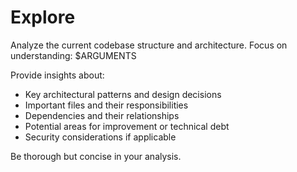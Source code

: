 # Explore

Analyze the current codebase structure and architecture. Focus on understanding: $ARGUMENTS

Provide insights about:
- Key architectural patterns and design decisions
- Important files and their responsibilities
- Dependencies and their relationships
- Potential areas for improvement or technical debt
- Security considerations if applicable

Be thorough but concise in your analysis.